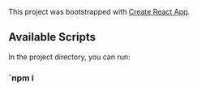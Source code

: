 This project was bootstrapped with [Create React App](https://github.com/facebook/create-react-app).

## Available Scripts

In the project directory, you can run:

### `npm i